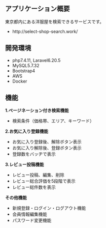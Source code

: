 ## アプリケーション概要

東京都内にある洋服屋を検索できるサービスです。
<ul>
    <li>http://select-shop-search.work/</li>
</ul>

## 開発環境

- php7.4.11, Laravel6.20.5
- MySQL5.7.32
- Bootstrap4
- AWS
- Docker

## 機能

**1.ページネーション付き検索機能**
<ul>
  <li>検索条件（価格帯、エリア、キーワード）</li>
</ul>

**2.お気に入り登録機能**
<ul>
  <li>お気に入り登録後、解除ボタン表示</li>
  <li>お気に入り解除後、登録ボタン表示</li>
  <li>登録数をバッヂで表示</li>
</ul>

**3.レビュー投稿機能**
<ul>
  <li>レビュー投稿、編集、削除</li>
  <li>レビュー総合評価を5段階で表示</li>
  <li>レビュー総件数を表示</li>
</ul>

**その他機能**
<ul>
  <li>新規登録・ログイン・ログアウト機能</li>
  <li>会員情報編集機能</li>
  <li>パスワード変更機能</li>
</ul>
